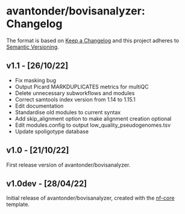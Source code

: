 # avantonder/bovisanalyzer: Changelog

The format is based on [Keep a Changelog](https://keepachangelog.com/en/1.0.0/)
and this project adheres to [Semantic Versioning](https://semver.org/spec/v2.0.0.html).

## v1.1 - [26/10/22]

- Fix masking bug
- Output Picard MARKDUPLICATES metrics for multiQC
- Delete unnecessary subworkflows and modules
- Correct samtools index version from 1.14 to 1.15.1
- Edit documentation
- Standardise old modules to current syntax
- Add skip_alignment option to make alignment creation optional
- Edit modules.config to output low_quality_pseudogenomes.tsv
- Update spoligotype database

## v1.0 - [21/10/22]

First release version of avantonder/bovisanalyzer.

## v1.0dev - [28/04/22]

Initial release of avantonder/bovisanalyzer, created with the [nf-core](https://nf-co.re/) template.

